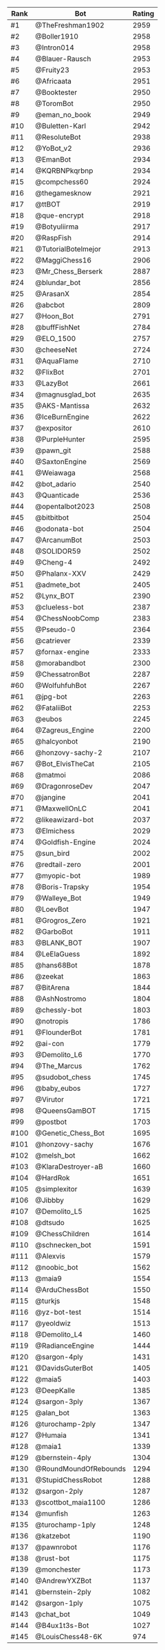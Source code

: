 Rank|Bot|Rating
---|---|---
#1|@TheFreshman1902|2959
#2|@Boller1910|2958
#3|@Intron014|2958
#4|@Blauer-Rausch|2953
#5|@Fruity23|2953
#6|@Africaata|2951
#7|@Booktester|2950
#8|@ToromBot|2950
#9|@eman_no_book|2949
#10|@Buletten-Karl|2942
#11|@ResoluteBot|2938
#12|@YoBot_v2|2936
#13|@EmanBot|2934
#14|@KQRBNPkqrbnp|2934
#15|@compchess60|2924
#16|@thegamesknow|2921
#17|@ttBOT|2919
#18|@que-encrypt|2918
#19|@Botyuliirma|2917
#20|@RaspFish|2914
#21|@TutorialBotelmejor|2913
#22|@MaggiChess16|2906
#23|@Mr_Chess_Berserk|2887
#24|@blundar_bot|2856
#25|@ArasanX|2854
#26|@abcbot|2809
#27|@Hoon_Bot|2791
#28|@buffFishNet|2784
#29|@ELO_1500|2757
#30|@cheeseNet|2724
#31|@AquaFlame|2710
#32|@FlixBot|2701
#33|@LazyBot|2661
#34|@magnusglad_bot|2635
#35|@AKS-Mantissa|2632
#36|@IceBurnEngine|2622
#37|@expositor|2610
#38|@PurpleHunter|2595
#39|@pawn_git|2588
#40|@SaxtonEngine|2569
#41|@Weiawaga|2568
#42|@bot_adario|2540
#43|@Quanticade|2536
#44|@opentalbot2023|2508
#45|@bitbitbot|2504
#46|@odonata-bot|2504
#47|@ArcanumBot|2503
#48|@SOLIDOR59|2502
#49|@Cheng-4|2492
#50|@Phalanx-XXV|2429
#51|@admete_bot|2405
#52|@Lynx_BOT|2390
#53|@clueless-bot|2387
#54|@ChessNoobComp|2383
#55|@Pseudo-0|2364
#56|@catriever|2339
#57|@fornax-engine|2333
#58|@morabandbot|2300
#59|@ChessatronBot|2287
#60|@WolfuhfuhBot|2267
#61|@jpg-bot|2263
#62|@FataliiBot|2253
#63|@eubos|2245
#64|@Zagreus_Engine|2200
#65|@halcyonbot|2190
#66|@honzovy-sachy-2|2107
#67|@Bot_ElvisTheCat|2105
#68|@matmoi|2086
#69|@DragonroseDev|2047
#70|@jangine|2041
#71|@MaxwellOnLC|2041
#72|@likeawizard-bot|2037
#73|@Elmichess|2029
#74|@Goldfish-Engine|2024
#75|@sun_bird|2002
#76|@redtail-zero|2001
#77|@myopic-bot|1989
#78|@Boris-Trapsky|1954
#79|@Walleye_Bot|1949
#80|@LoevBot|1947
#81|@Grogros_Zero|1921
#82|@GarboBot|1911
#83|@BLANK_BOT|1907
#84|@LeElaGuess|1892
#85|@hans68Bot|1878
#86|@zeekat|1863
#87|@BitArena|1844
#88|@AshNostromo|1804
#89|@chessly-bot|1803
#90|@notropis|1786
#91|@FlounderBot|1781
#92|@ai-con|1779
#93|@Demolito_L6|1770
#94|@The_Marcus|1762
#95|@sudobot_chess|1745
#96|@baby_eubos|1727
#97|@Virutor|1721
#98|@QueensGamBOT|1715
#99|@postbot|1703
#100|@Genetic_Chess_Bot|1695
#101|@honzovy-sachy|1676
#102|@melsh_bot|1662
#103|@KlaraDestroyer-aB|1660
#104|@HardRok|1651
#105|@simplexitor|1639
#106|@Jibbby|1629
#107|@Demolito_L5|1625
#108|@dtsudo|1625
#109|@ChessChildren|1614
#110|@schnecken_bot|1591
#111|@Alexvis|1579
#112|@noobic_bot|1562
#113|@maia9|1554
#114|@ArduChessBot|1550
#115|@turkjs|1548
#116|@yz-bot-test|1514
#117|@yeoldwiz|1513
#118|@Demolito_L4|1460
#119|@RadianceEngine|1444
#120|@sargon-4ply|1431
#121|@DavidsGuterBot|1405
#122|@maia5|1403
#123|@DeepKalle|1385
#124|@sargon-3ply|1367
#125|@alan_bot|1363
#126|@turochamp-2ply|1347
#127|@Humaia|1341
#128|@maia1|1339
#129|@bernstein-4ply|1304
#130|@RoundMoundOfRebounds|1294
#131|@StupidChessRobot|1288
#132|@sargon-2ply|1287
#133|@scottbot_maia1100|1286
#134|@munfish|1263
#135|@turochamp-1ply|1248
#136|@katzebot|1190
#137|@pawnrobot|1176
#138|@rust-bot|1175
#139|@monchester|1173
#140|@AndrewYXZBot|1137
#141|@bernstein-2ply|1082
#142|@sargon-1ply|1075
#143|@chat_bot|1049
#144|@B4ux1t3s-Bot|1027
#145|@LouisChess48-6K|974
